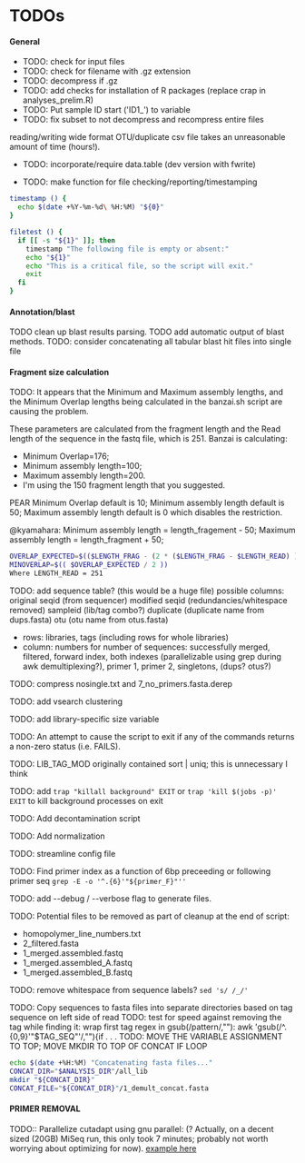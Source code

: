 # TODOs

#### General
- TODO: check for input files
- TODO: check for filename with .gz extension
- TODO: decompress if .gz
- TODO: add checks for installation of R packages (replace crap in  analyses_prelim.R)
- TODO: Put sample ID start ('ID1_') to variable
- TODO: fix subset to not decompress and recompress entire files


reading/writing wide format OTU/duplicate csv file takes an unreasonable amount of time (hours!).
- TODO: incorporate/require data.table (dev version with fwrite)

- TODO: make function for file checking/reporting/timestamping

```sh
timestamp () {
  echo $(date +%Y-%m-%d\ %H:%M) "${0}"
}

filetest () {
  if [[ -s "${1}" ]]; then
    timestamp "The following file is empty or absent:"
    echo "${1}"
    echo "This is a critical file, so the script will exit."
    exit
  fi
}
```

#### Annotation/blast
TODO clean up blast results parsing.
TODO add automatic output of blast methods.
TODO: consider concatenating all tabular blast hit files into single file

#### Fragment size calculation
TODO: It appears that the Minimum and Maximum assembly lengths, and the Minimum Overlap lengths being calculated in the banzai.sh script are causing the problem.

These parameters are calculated from the fragment length and the Read length of the sequence in the fastq file, which is 251.
Banzai is calculating:
- Minimum Overlap=176;
- Minimum assembly length=100;
- Maximum assembly length=200.
- I'm using the 150 fragment length that you suggested.

PEAR Minimum Overlap default is 10; Minimum assembly length default is 50; Maximum assembly length default is 0 which disables the restriction.

@kyamahara: Minimum assembly length = length_fragement - 50;  Maximum assembly length = length_fragment + 50;

```sh
OVERLAP_EXPECTED=$(($LENGTH_FRAG - (2 * ($LENGTH_FRAG - $LENGTH_READ) ) ))
MINOVERLAP=$(( $OVERLAP_EXPECTED / 2 ))
Where LENGTH_READ = 251
```

TODO: add sequence table? (this would be a huge file)
possible columns:
original seqid (from sequencer)
modified seqid (redundancies/whitespace removed)
sampleid (lib/tag combo?)
duplicate (duplicate name from dups.fasta)
otu (otu name from otus.fasta)
 - rows: libraries, tags (including rows for whole libraries)
 - column: numbers for number of sequences: successfully merged, filtered, forward index, both indexes (parallelizable using grep during awk demultiplexing?), primer 1, primer 2, singletons, (dups? otus?)

TODO: compress nosingle.txt and 7_no_primers.fasta.derep

TODO: add vsearch clustering

TODO: add library-specific size variable

TODO: An attempt to cause the script to exit if any of the commands returns a non-zero status (i.e. FAILS).

TODO: LIB_TAG_MOD originally contained sort | uniq; this is unnecessary I think

TODO: add `trap "killall background" EXIT` or `trap 'kill $(jobs -p)' EXIT` to kill background processes on exit

TODO: Add decontamination script

TODO: Add normalization

TODO: streamline config file

TODO: Find primer index as a function of 6bp preceeding or following primer seq  `grep -E -o '^.{6}'"${primer_F}"''`

TODO: add --debug / --verbose flag to generate files.

TODO: Potential files to be removed as part of cleanup at the end of script:
- homopolymer_line_numbers.txt
- 2_filtered.fasta
- 1_merged.assembled.fastq
- 1_merged.assembled_A.fastq
- 1_merged.assembled_B.fastq

TODO: remove whitespace from sequence labels? `sed 's/ /_/'`

TODO: Copy sequences to fasta files into separate directories based on tag sequence on left side of read
TODO: test for speed against removing the tag while finding it: wrap first tag regex in gsub(/pattern/,""):  awk 'gsub(/^.{0,9}'"$TAG_SEQ"'/,""){if . . .
TODO: MOVE THE VARIABLE ASSIGNMENT TO TOP; MOVE MKDIR TO TOP OF CONCAT IF LOOP
```sh
echo $(date +%H:%M) "Concatenating fasta files..."
CONCAT_DIR="$ANALYSIS_DIR"/all_lib
mkdir "${CONCAT_DIR}"
CONCAT_FILE="${CONCAT_DIR}"/1_demult_concat.fasta
```
#### PRIMER REMOVAL
TODO:: Parallelize cutadapt using gnu parallel: (? Actually, on a decent sized (20GB) MiSeq run, this only took 7 minutes; probably not worth worrying about optimizing for now). [example here](https://github.com/marcelm/cutadapt/issues/157)
